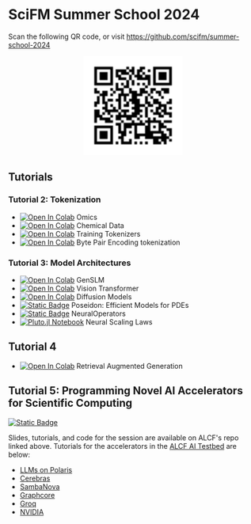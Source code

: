 # SciFM Summer School 2024

Scan the following QR code, or visit https://github.com/scifm/summer-school-2024
<p align="center">
    <img src="img/repo_qr.svg" alt="QR Code for Tutorial" width="200"/>
</p>

## Tutorials

### Tutorial 2: Tokenization

- [![Open In Colab](https://colab.research.google.com/assets/colab-badge.svg)](https://colab.research.google.com/github/scifm/summer-school-2024/blob/main/omics.ipynb) Omics
- [![Open In Colab](https://colab.research.google.com/assets/colab-badge.svg)](https://colab.research.google.com/github/scifm/summer-school-2024/blob/main/ChemicalData.ipynb) Chemical Data
- [![Open In Colab](https://colab.research.google.com/assets/colab-badge.svg)](https://colab.research.google.com/github/scifm/summer-school-2024/blob/main/Training_Tokenizers.ipynb) Training Tokenizers
- [![Open In Colab](https://colab.research.google.com/assets/colab-badge.svg)](https://colab.research.google.com/github/scifm/summer-school-2024/blob/main/Byte_Pair_Encoding_tokenization.ipynb) Byte Pair Encoding tokenization

### Tutorial 3: Model Architectures

- [![Open In Colab](https://colab.research.google.com/assets/colab-badge.svg)](https://colab.research.google.com/github/scifm/summer-school-2024/blob/main/GenSLM_Downstream.ipynb) GenSLM
- [![Open In Colab](https://colab.research.google.com/assets/colab-badge.svg)](https://colab.research.google.com/github/scifm/summer-school-2024/blob/main/ViT_SciFM.ipynb) Vision Transformer
- [![Open In Colab](https://colab.research.google.com/assets/colab-badge.svg)](https://colab.research.google.com/github/tonyzyl/DiffusionReconstruct/blob/master/demo.ipynb) Diffusion Models
- [![Static Badge](https://img.shields.io/badge/GitHub-Source_Code-blue?logo=GitHub)](https://github.com/camlab-ethz/poseidon) Poseidon: Efficient Models for PDEs
- [![Static Badge](https://img.shields.io/badge/GitHub-Source_Code-blue?logo=GitHub)](https://github.com/neuraloperator/neuraloperator/tree/main) NeuralOperators
- [![Pluto.jl Notebook](https://img.shields.io/badge/Pluto.jl-Neural_Scaling_Laws-blue?logo=Julia)](https://scifm.ai/summer-school-2024/neural_scaling_laws.html) Neural Scaling Laws

## Tutorial 4
- [![Open In Colab](https://colab.research.google.com/assets/colab-badge.svg)](https://colab.research.google.com/github/scifm/summer-school-2024/blob/main/SciFMRAGTutorial.ipynb) Retrieval Augmented Generation

## Tutorial 5: Programming Novel AI Accelerators for Scientific Computing
[![Static Badge](https://img.shields.io/badge/GitHub-Source_Code-blue?logo=GitHub)](https://github.com/argonne-lcf/summer-school-2024)

Slides, tutorials, and code for the session are available on ALCF's repo linked above. Tutorials for the accelerators in the [ALCF AI Testbed](https://docs.alcf.anl.gov/ai-testbed/getting-started/) are below:

- [LLMs on Polaris](https://samforeman.me/talks/llms-on-polaris)
- [Cerebras](https://github.com/argonne-lcf/summer-school-2024/blob/main/Cerebras/README.md)  
- [SambaNova](https://github.com/argonne-lcf/summer-school-2024/blob/main/SambaNova/README.md)                                    
- [Graphcore](https://github.com/argonne-lcf/summer-school-2024/blob/main/Graphcore/README.md)  
- [Groq](https://github.com/argonne-lcf/summer-school-2024/blob/main/Groq/README.md)
- [NVIDIA]([./](https://github.com/argonne-lcf/summer-school-2024/blob/main/)Nvidia/README.md)
